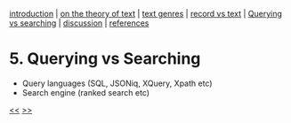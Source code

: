[introduction](01_introduction.md) | [on the theory of text](02_theory_of_text.md) | [text genres](03_letter.md) | [record vs text](04_records_vs_text.md) | [Querying vs searching](05_filtering_vs_searching.md) | [discussion](06_discussion.md) | [references](07_references.md)

# 5. Querying vs Searching

- Query languages (SQL, JSONiq, XQuery, Xpath etc)
- Search engine (ranked search etc)

[<<](04_records_vs_text.md)    [>>](06_discussion.md)